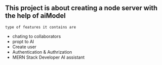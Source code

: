 ## This project is about creating a node server with the help of aiModel
``` type of features it contains are ```
- chating to collaborators
- propt to AI
- Create user
- Authentication & Authrization
- MERN Stack Developer AI assistant
